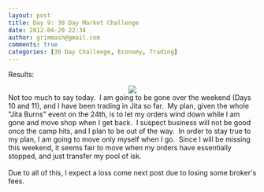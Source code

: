 ```yaml
---
layout: post
title: Day 9: 30 Day Market Challenge
date: 2012-04-20 22:34
author: grimmash@gmail.com
comments: true
categories: [30 Day Challenge, Economy, Trading]
---
```

Results:<br /><div style="clear: both; text-align: center;"><a href="http://grimmash.com/wp-content/uploads/2012/04/Day-91.png" style="margin-left: 1em; margin-right: 1em;"><img border="0" src="http://grimmash.com/wp-content/uploads/2012/04/Day-91.png" /></a></div>Not too much to say today. &nbsp;I am going to be gone over the weekend (Days 10 and 11), and I have been trading in Jita so far. &nbsp;My plan, given the whole "Jita Burns" event on the 24th, is to let my orders wind down while I am gone and move shop when I get back. &nbsp;I suspect business will not be good once the camp hits, and I plan to be out of the way. &nbsp;In order to stay true to my plan, I am going to move only myself when I go. &nbsp;Since I will be missing this weekend, it seems fair to move when my orders have essentially stopped, and just transfer my pool of isk.<br /><br />Due to all of this, I expect a loss come next post due to losing some broker's fees.<br /><br />
